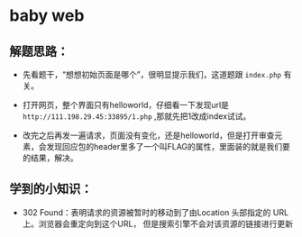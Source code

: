 # baby web

## 解题思路：

- 先看题干，“想想初始页面是哪个”，很明显提示我们，这道题跟 ```index.php``` 有关。

- 打开网页，整个界面只有helloworld，仔细看一下发现url是 ```http://111.198.29.45:33895/1.php``` ,那就先把1改成index试试。

- 改完之后再发一遍请求，页面没有变化，还是helloworld，但是打开审查元素，会发现回应包的header里多了一个叫FLAG的属性，里面装的就是我们要的结果，解决。

## 学到的小知识：

- 302 Found：表明请求的资源被暂时的移动到了由Location 头部指定的 URL 上。浏览器会重定向到这个URL， 但是搜索引擎不会对该资源的链接进行更新